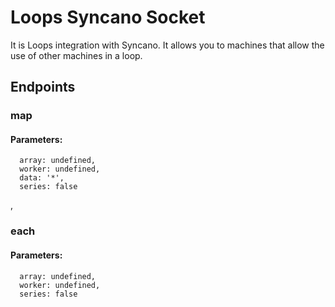 # Loops Syncano Socket

It is Loops integration with Syncano. It allows you to machines that allow the use of other machines in a loop.

## Endpoints

### map

#### Parameters:

      array: undefined,
      worker: undefined,
      data: '*',
      series: false

,
### each

#### Parameters:

      array: undefined,
      worker: undefined,
      series: false

